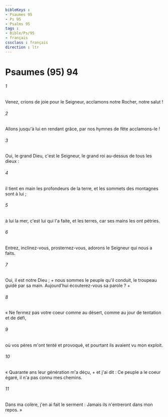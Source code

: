 ```yaml
---
bibleKeys : 
- Psaumes 95
- Ps 95
- Psalms 95
tags : 
- Bible/Ps/95
- français
cssclass : français
direction : ltr
---
```


# Psaumes (95) 94

###### 1
Venez, crions de joie pour le Seigneur, acclamons notre Rocher, notre salut !
###### 2
Allons jusqu'à lui en rendant grâce, par nos hymnes de fête acclamons-le !
###### 3
Oui, le grand Dieu, c'est le Seigneur, le grand roi au-dessus de tous les dieux :
###### 4
il tient en main les profondeurs de la terre, et les sommets des montagnes sont à lui ;
###### 5
à lui la mer, c'est lui qui l'a faite, et les terres, car ses mains les ont pétries.
###### 6
Entrez, inclinez-vous, prosternez-vous, adorons le Seigneur qui nous a faits.
###### 7
Oui, il est notre Dieu ; + nous sommes le peuple qu'il conduit, le troupeau guidé par sa main. Aujourd'hui écouterez-vous sa parole ? +
###### 8
« Ne fermez pas votre coeur comme au désert, comme au jour de tentation et de défi,
###### 9
où vos pères m'ont tenté et provoqué, et pourtant ils avaient vu mon exploit.
###### 10
« Quarante ans leur génération m'a déçu, + et j'ai dit : Ce peuple a le coeur égaré, il n'a pas connu mes chemins.
###### 11
Dans ma colère, j'en ai fait le serment : Jamais ils n'entreront dans mon repos. »
